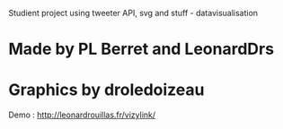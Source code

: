 Studient project using tweeter API, svg and stuff - datavisualisation

Made by PL Berret and LeonardDrs
========
Graphics by droledoizeau
========

Demo : http://leonardrouillas.fr/vizylink/